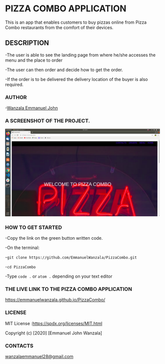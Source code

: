 # PIZZA COMBO APPLICATION

This is an app that enables customers to buy pizzas online from Pizza Combo restaurants from the comfort of their devices.


## DESCRIPTION

-The user is able to see the landing page from where he/she  accesses the menu and the place to order

-The user can then order and decide how to get the order.

-If the order is to be delivered the delivery location of the buyer is also required.

### AUTHOR
-[Wanzala Emmanuel John](https://emmanuelwanzala.github.io/portfolio/)



### A SCREENSHOT OF THE PROJECT.
<img src="images/screenshot.png">




### HOW TO GET STARTED
-Copy the link on the green button written code.

-On the terminal:

-`git clone https://github.com/EmmanuelWanzala/PizzaCombo.git`

-`cd PizzaCombo`

-Type `code .` or `atom .` depending on your text editor

### THE LIVE LINK TO THE PIZZA COMBO APPLICATION

https://emmanuelwanzala.github.io/PizzaCombo/

### LICENSE

MIT License :https://spdx.org/licenses/MIT.html

Copyright (c) [2020] [Emmanuel John Wanzala]

### CONTACTS

wanzalaemmanuel28@gmail.com
